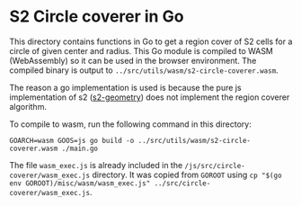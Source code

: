 # S2 Circle coverer in Go

This directory contains functions in Go to get a region cover of S2 cells for a circle of given center and radius. This Go module is compiled to WASM (WebAssembly) so it can be used in the browser environment. The compiled binary is output to `../src/utils/wasm/s2-circle-coverer.wasm`.

The reason a go implementation is used is because the pure js implementation of s2 ([s2-geometry](https://www.npmjs.com/package/s2-geometry)) does not implement the region coverer algorithm.

To compile to wasm, run the following command in this directory:
```
GOARCH=wasm GOOS=js go build -o ../src/utils/wasm/s2-circle-coverer.wasm ./main.go
```

The file `wasm_exec.js` is already included in the `/js/src/circle-coverer/wasm_exec.js` directory. It was copied from `GOROOT` using `cp "$(go env GOROOT)/misc/wasm/wasm_exec.js" ../src/circle-coverer/wasm_exec.js`.